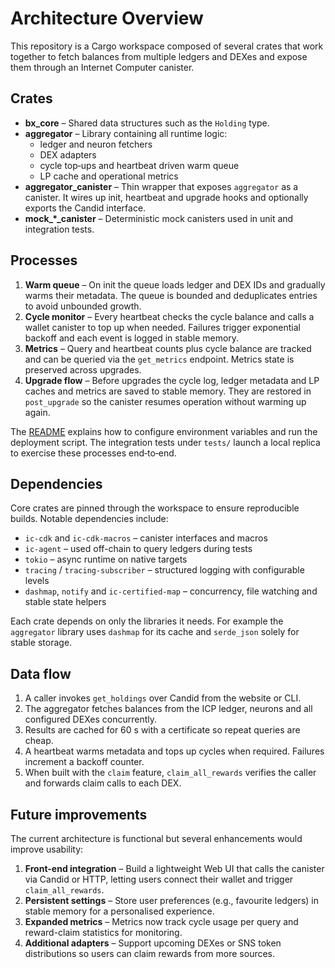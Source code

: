 # Architecture Overview

This repository is a Cargo workspace composed of several crates that work together to fetch balances from multiple ledgers and DEXes and expose them through an Internet Computer canister.

## Crates

- **bx_core** – Shared data structures such as the `Holding` type.
- **aggregator** – Library containing all runtime logic:
  - ledger and neuron fetchers
  - DEX adapters
  - cycle top‑ups and heartbeat driven warm queue
  - LP cache and operational metrics
- **aggregator_canister** – Thin wrapper that exposes `aggregator` as a canister. It wires up init, heartbeat and upgrade hooks and optionally exports the Candid interface.
- **mock_*_canister** – Deterministic mock canisters used in unit and integration tests.

## Processes

1. **Warm queue** – On init the queue loads ledger and DEX IDs and gradually warms their metadata. The queue is bounded and deduplicates entries to avoid unbounded growth.
2. **Cycle monitor** – Every heartbeat checks the cycle balance and calls a wallet canister to top up when needed. Failures trigger exponential backoff and each event is logged in stable memory.
3. **Metrics** – Query and heartbeat counts plus cycle balance are tracked and can be queried via the `get_metrics` endpoint. Metrics state is preserved across upgrades.
4. **Upgrade flow** – Before upgrades the cycle log, ledger metadata and LP caches and metrics are saved to stable memory. They are restored in `post_upgrade` so the canister resumes operation without warming up again.

The [README](../README.md) explains how to configure environment variables and run the deployment script. The integration tests under `tests/` launch a local replica to exercise these processes end‑to‑end.

## Dependencies

Core crates are pinned through the workspace to ensure reproducible builds. Notable dependencies include:

- `ic-cdk` and `ic-cdk-macros` – canister interfaces and macros
- `ic-agent` – used off-chain to query ledgers during tests
- `tokio` – async runtime on native targets
- `tracing` / `tracing-subscriber` – structured logging with configurable levels
- `dashmap`, `notify` and `ic-certified-map` – concurrency, file watching and stable state helpers

Each crate depends on only the libraries it needs. For example the `aggregator` library uses `dashmap` for its cache and `serde_json` solely for stable storage.

## Data flow

1. A caller invokes `get_holdings` over Candid from the website or CLI.
2. The aggregator fetches balances from the ICP ledger, neurons and all configured DEXes concurrently.
3. Results are cached for 60 s with a certificate so repeat queries are cheap.
4. A heartbeat warms metadata and tops up cycles when required. Failures increment a backoff counter.
5. When built with the `claim` feature, `claim_all_rewards` verifies the caller and forwards claim calls to each DEX.

## Future improvements

The current architecture is functional but several enhancements would improve usability:

1. **Front-end integration** – Build a lightweight Web UI that calls the canister via Candid or HTTP, letting users connect their wallet and trigger `claim_all_rewards`.
2. **Persistent settings** – Store user preferences (e.g., favourite ledgers) in stable memory for a personalised experience.
3. **Expanded metrics** – Metrics now track cycle usage per query and reward-claim statistics for monitoring.
4. **Additional adapters** – Support upcoming DEXes or SNS token distributions so users can claim rewards from more sources.

